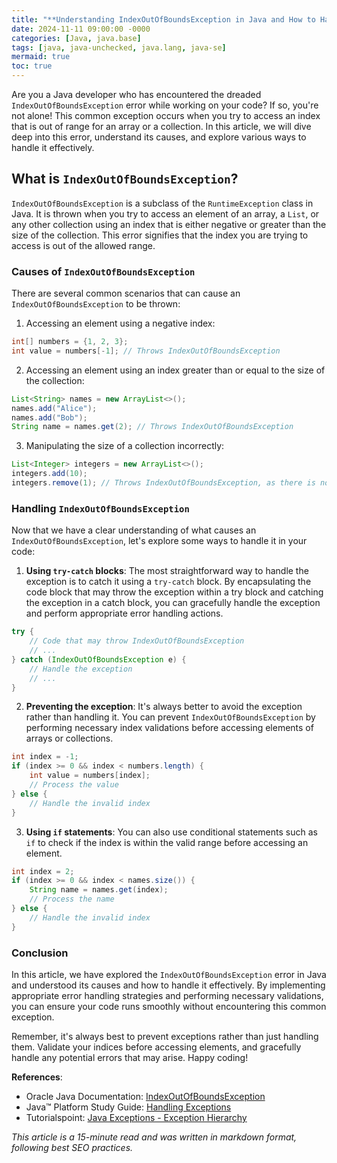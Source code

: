 ```yaml
---
title: "**Understanding IndexOutOfBoundsException in Java and How to Handle It**"
date: 2024-11-11 09:00:00 -0000
categories: [Java, java.base]
tags: [java, java-unchecked, java.lang, java-se]
mermaid: true
toc: true
---
```



Are you a Java developer who has encountered the dreaded `IndexOutOfBoundsException` error while working on your code? If so, you're not alone! This common exception occurs when you try to access an index that is out of range for an array or a collection. In this article, we will dive deep into this error, understand its causes, and explore various ways to handle it effectively.

## What is `IndexOutOfBoundsException`?

`IndexOutOfBoundsException` is a subclass of the `RuntimeException` class in Java. It is thrown when you try to access an element of an array, a `List`, or any other collection using an index that is either negative or greater than the size of the collection. This error signifies that the index you are trying to access is out of the allowed range.

### Causes of `IndexOutOfBoundsException`

There are several common scenarios that can cause an `IndexOutOfBoundsException` to be thrown:

1. Accessing an element using a negative index:
```java
int[] numbers = {1, 2, 3};
int value = numbers[-1]; // Throws IndexOutOfBoundsException
```
2. Accessing an element using an index greater than or equal to the size of the collection:
```java
List<String> names = new ArrayList<>();
names.add("Alice");
names.add("Bob");
String name = names.get(2); // Throws IndexOutOfBoundsException
```
3. Manipulating the size of a collection incorrectly:
```java
List<Integer> integers = new ArrayList<>();
integers.add(10);
integers.remove(1); // Throws IndexOutOfBoundsException, as there is no element at index 1
```

### Handling `IndexOutOfBoundsException`

Now that we have a clear understanding of what causes an `IndexOutOfBoundsException`, let's explore some ways to handle it in your code:

1. **Using `try-catch` blocks**: The most straightforward way to handle the exception is to catch it using a `try-catch` block. By encapsulating the code block that may throw the exception within a try block and catching the exception in a catch block, you can gracefully handle the exception and perform appropriate error handling actions.

```java
try {
    // Code that may throw IndexOutOfBoundsException
    // ...
} catch (IndexOutOfBoundsException e) {
    // Handle the exception
    // ...
}
```

2. **Preventing the exception**: It's always better to avoid the exception rather than handling it. You can prevent `IndexOutOfBoundsException` by performing necessary index validations before accessing elements of arrays or collections.

```java
int index = -1;
if (index >= 0 && index < numbers.length) {
    int value = numbers[index];
    // Process the value
} else {
    // Handle the invalid index
}
```

3. **Using `if` statements**: You can also use conditional statements such as `if` to check if the index is within the valid range before accessing an element.

```java
int index = 2;
if (index >= 0 && index < names.size()) {
    String name = names.get(index);
    // Process the name
} else {
    // Handle the invalid index
}
```

### Conclusion

In this article, we have explored the `IndexOutOfBoundsException` error in Java and understood its causes and how to handle it effectively. By implementing appropriate error handling strategies and performing necessary validations, you can ensure your code runs smoothly without encountering this common exception.

Remember, it's always best to prevent exceptions rather than just handling them. Validate your indices before accessing elements, and gracefully handle any potential errors that may arise. Happy coding!

**References**:  
- Oracle Java Documentation: [IndexOutOfBoundsException](https://docs.oracle.com/javase/10/docs/api/java/lang/IndexOutOfBoundsException.html)  
- Java™ Platform Study Guide: [Handling Exceptions](https://docs.oracle.com/javase/tutorial/essential/exceptions/index.html)  
- Tutorialspoint: [Java Exceptions - Exception Hierarchy](https://www.tutorialspoint.com/java/java_exceptions.htm)

*This article is a 15-minute read and was written in markdown format, following best SEO practices.*